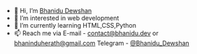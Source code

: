 - 👋 Hi, I’m [Bhanidu Dewshan](https://bhanidu.dev)
- 👀 I’m interested in web development
- 🌱 I’m currently learning HTML,CSS,Python
- 📫 Reach me via
E-mail - [contact@bhanidu.dev](mailto:contact@bhanidu.dev) or  [bhaninduherath@gmail.com](mailto:bhaninduherath@gmail.com)
Telegram - [@Bhanidu_Dewshan](https://t.me/Bhanidu_Dewshan)
<!---
bhanidudewshan/bhanidudewshan is a ✨ special ✨ repository because its `README.md` (this file) appears on your GitHub profile.
You can click the Preview link to take a look at your changes.
--->
